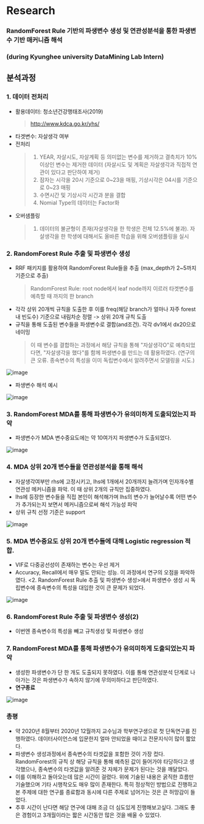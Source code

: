 # Research
### RandomForest Rule 기반의 파생변수 생성 및 연관성분석을 통한 파생변수 기반 매커니즘 해석
### (during Kyunghee university DataMining Lab Intern)

## 분석과정
### 1. 데이터 전처리
 - 활용데이터: 청소년건강행태조사(2019)
   > http://www.kdca.go.kr/yhs/
 - 타겟변수: 자살생각 여부
 - 전처리
   > 1) YEAR, 자살시도, 자살계획 등 의미없는 변수를 제거하고 결측치가 10%이상인 변수는 제거한 데이터 (자살시도 및 계획은 자살생각과 직접적 연관이 있다고 판단하여 제거)
   > 2) 잠자는 시각을 20시 기준으로 0~23을 매핑, 기상시각은 04시를 기준으로 0~23 매핑
   > 3) 수면시간 및 기상시각 시간과 분을 결합
   > 4) Nomial Type의 데이터는 Factor화
 - 오버샘플링
   > 1) 데이터의 불균형이 존재(자살생각을 한 학생은 전체 12.5%에 불과). 자살생각을 한 학생에 대해서도 올바른 학습을 위해 오버샘플링을 실시
 
### 2. RandomForest Rule 추출 및 파생변수 생성
 - RRF 패키지를 활용하여 RandomForest Rule들을 추출 (max_depth가 2~5까지 기준으로 추출)
   > RandomForest Rule: root node에서 leaf node까지 이르러 타겟변수를 예측할 때 까지의 한 branch
 - 각각 상위 20개씩 규칙을 도출한 후 이를 freq(해당 branch가 얼마나 자주 forest 내 빈도수) 기준으로 내림차순 정렬 -> 상위 20개 규칙 도출
 - 규칙을 통해 도출된 변수들을 파생변수로 결합(and조건). 각각 dv1에서 dx20으로 네이밍
   > 이 때 변수를 결합하는 과정에서 해당 규칙을 통해 "자살생각O"로 예측되었다면, "자살생각을 했다"를 함께 파생변수를 만드는 데 활용하였다. (연구의 큰 오류. 종속변수의 특성을 이미 독립변수에서 알려주면서 모델링을 시도.)

  ![image](https://user-images.githubusercontent.com/28617435/123726930-c6c9b280-d8cb-11eb-9710-39d232b46d45.png)
  
 - 파생변수 해석 예시
 
 ![image](https://user-images.githubusercontent.com/28617435/123726855-aa2d7a80-d8cb-11eb-9a7f-2fbc0a3894fa.png)

### 3. RandomForest MDA를 통해 파생변수가 유의미하게 도출되었는지 파악
 - 파생변수가 MDA 변수중요도에는 약 10여가지 파생변수가 도출되었다.

 ![image](https://user-images.githubusercontent.com/28617435/123726756-74889180-d8cb-11eb-8e86-222db57a5c81.png)


### 4. MDA 상위 20개 변수들을 연관성분석을 통해 해석
 - 자살생각여부만 rhs에 고정시키고, lhs에 1개에서 20개까지 늘려가며 인자개수별 연관성 메커니즘을 파악. 이 때 상위 2개의 규칙만 집중하였다.
 - lhs에 등장한 변수들을 직접 본인이 해석해가며 lhs의 변수가 늘어날수록 어떤 변수가 추가되는지 보면서 메커니즘으로써 해석 가능성 파악
 - 상위 규칙 선정 기준은 support
 
  ![image](https://user-images.githubusercontent.com/28617435/123726613-41460280-d8cb-11eb-84f8-8774f7e452d1.png)


### 5. MDA 변수중요도 상위 20개 변수들에 대해 Logistic regression 적합.
 - VIF로 다중공선성이 존재하는 변수는 우선 제거
 - Accuracy, Recall에서 매우 말도 안되는 성능. 이 과정에서 연구의 오점을 파악하였다. <2. RandomForest Rule 추출 및 파생변수 생성>에서 파생변수 생성 시 독립변수에 종속변수의 특성을 대입한 것이 큰 문제가 되었다. 

![image](https://user-images.githubusercontent.com/28617435/123726980-db0daf80-d8cb-11eb-9a3b-ba2cfdf74b99.png)

### 6. RandomForest Rule 추출 및 파생변수 생성(2)
 - 이번엔 종속변수의 특성을 빼고 규칙생성 및 파생변수 생성

### 7. RandomForest MDA를 통해 파생변수가 유의미하게 도출되었는지 파악
 - 생성한 파생변수가 단 한 개도 도출되지 못하였다. 이를 통해 연관성분석 단계로 나아가는 것은 파생변수가 속하지 않기에 무의미하다고 판단하였다.
 - **연구종료**
 
 ![image](https://user-images.githubusercontent.com/28617435/123727047-f7a9e780-d8cb-11eb-8323-39af862e181c.png)
 
### 총평
 - 약 2020년 8월부터 2020년 12월까지 교수님과 학부연구생으로 첫 단독연구를 진행하였다. 데이터사이언스에 입문한지 얼마 안되었을 때이고 전문지식이 많이 짧았다. 
 - 파생변수 생성과정에서 종속변수의 타겟값을 포함한 것이 가장 컸다. RandomForest의 규칙 상 해당 규칙을 통해 예측된 값이 들어가야 타당하다고 생각했으나, 종속변수의 타겟값을 알려준 것 자체가 문제가 된다는 것을 깨달았다. 
 - 이를 이해하고 돌아오는데 많은 시간이 걸렸다. 위에 기술된 내용은 굵직한 흐름만 기술했으며 기타 시행착오도 매우 많이 존재한다. 특히 정상적인 방법으로 진행하고 본 주제에 대한 연구를 종료함과 동시에 다른 주제로 넘어가는 것은 큰 허망감이 들었다.
 - 추후 시간이 난다면 해당 연구에 대해 조금 더 심도있게 진행해보고싶다. 그래도 좋은 경험이고 3개월이라는 짧은 시간동안 많은 것을 배울 수 있었다.
